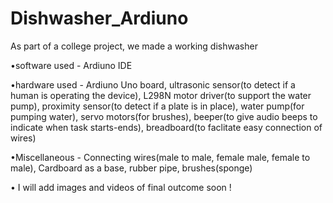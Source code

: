 # Dishwasher_Ardiuno
As part of a college project, we made a working dishwasher

•software used - Ardiuno IDE

•hardware used - Ardiuno Uno board,
                ultrasonic sensor(to detect if a human is operating the device), 
                L298N motor driver(to support the water pump), 
                proximity sensor(to detect if a plate is in place), 
                water pump(for pumping water), 
                servo motors(for brushes), 
                beeper(to give audio beeps to indicate when task starts-ends),
                breadboard(to faclitate easy connection of wires)
              
•Miscellaneous - Connecting wires(male to male, female male, female to male), 
                 Cardboard as a base, 
                 rubber pipe, 
                 brushes(sponge)
                 
• I will add images and videos of final outcome soon !                  
